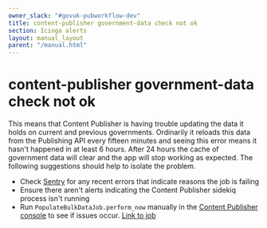 ```yaml
---
owner_slack: "#govuk-pubworkflow-dev"
title: content-publisher government-data check not ok
section: Icinga alerts
layout: manual_layout
parent: "/manual.html"
---
```


# content-publisher government-data check not ok

This means that Content Publisher is having trouble updating the data it holds on current and previous governments. Ordinarily it reloads this data from the Publishing API every fifteen minutes and seeing this error means it hasn't happened in at least 6 hours. After 24 hours the cache of government data will clear and the app will stop working as expected. The following suggestions should help to isolate the problem.

- Check [Sentry][] for any recent errors that indicate reasons the job is failing
- Ensure there aren't alerts indicating the Content Publisher sidekiq process isn't running
- Run `PopulateBulkDataJob.perform_now` manually in the [Content Publisher console][console] to see if issues occur. [Link to job][data job]

[Sentry]: [https://sentry.io/organizations/govuk/issues/?project=1242052]
[data job]: [https://github.com/alphagov/content-publisher/blob/main/app/jobs/populate_bulk_data_job.rb]
[console]: [/manual/get-ssh-access.html#running-a-console]
